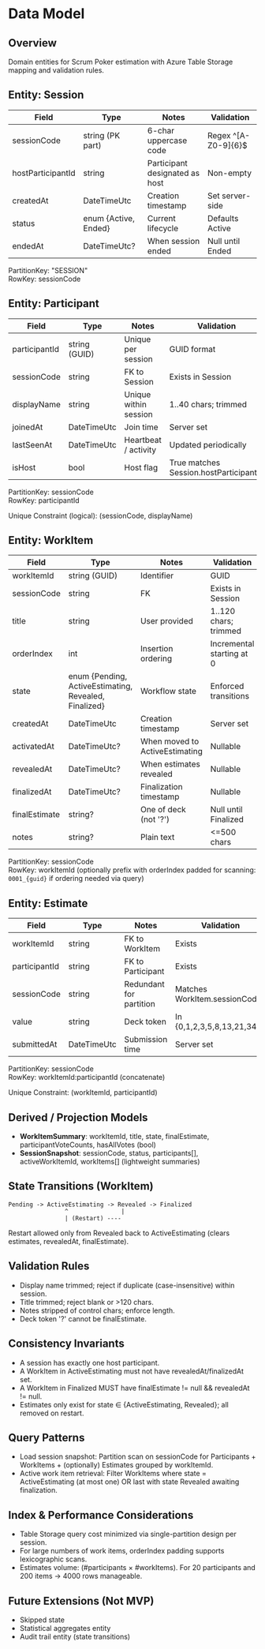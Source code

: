 # Data Model

## Overview

Domain entities for Scrum Poker estimation with Azure Table Storage mapping and validation rules.

## Entity: Session

| Field | Type | Notes | Validation |
|-------|------|-------|------------|
| sessionCode | string (PK part) | 6-char uppercase code | Regex ^[A-Z0-9]{6}$ |
| hostParticipantId | string | Participant designated as host | Non-empty |
| createdAt | DateTimeUtc | Creation timestamp | Set server-side |
| status | enum {Active, Ended} | Current lifecycle | Defaults Active |
| endedAt | DateTimeUtc? | When session ended | Null until Ended |

PartitionKey: "SESSION"  
RowKey: sessionCode

## Entity: Participant

| Field | Type | Notes | Validation |
|-------|------|-------|------------|
| participantId | string (GUID) | Unique per session | GUID format |
| sessionCode | string | FK to Session | Exists in Session |
| displayName | string | Unique within session | 1..40 chars; trimmed |
| joinedAt | DateTimeUtc | Join time | Server set |
| lastSeenAt | DateTimeUtc | Heartbeat / activity | Updated periodically |
| isHost | bool | Host flag | True matches Session.hostParticipantId |

PartitionKey: sessionCode  
RowKey: participantId

Unique Constraint (logical): (sessionCode, displayName)

## Entity: WorkItem

| Field | Type | Notes | Validation |
|-------|------|-------|------------|
| workItemId | string (GUID) | Identifier | GUID |
| sessionCode | string | FK | Exists in Session |
| title | string | User provided | 1..120 chars; trimmed |
| orderIndex | int | Insertion ordering | Incremental starting at 0 |
| state | enum {Pending, ActiveEstimating, Revealed, Finalized} | Workflow state | Enforced transitions |
| createdAt | DateTimeUtc | Creation timestamp | Server set |
| activatedAt | DateTimeUtc? | When moved to ActiveEstimating | Nullable |
| revealedAt | DateTimeUtc? | When estimates revealed | Nullable |
| finalizedAt | DateTimeUtc? | Finalization timestamp | Nullable |
| finalEstimate | string? | One of deck (not '?') | Null until Finalized |
| notes | string? | Plain text | <=500 chars |

PartitionKey: sessionCode  
RowKey: workItemId (optionally prefix with orderIndex padded for scanning: `0001_{guid}` if ordering needed via query)

## Entity: Estimate

| Field | Type | Notes | Validation |
|-------|------|-------|------------|
| workItemId | string | FK to WorkItem | Exists |
| participantId | string | FK to Participant | Exists |
| sessionCode | string | Redundant for partition | Matches WorkItem.sessionCode |
| value | string | Deck token | In {0,1,2,3,5,8,13,21,34,?} |
| submittedAt | DateTimeUtc | Submission time | Server set |

PartitionKey: sessionCode  
RowKey: workItemId:participantId (concatenate)

Unique Constraint: (workItemId, participantId)

## Derived / Projection Models

- **WorkItemSummary**: workItemId, title, state, finalEstimate, participantVoteCounts, hasAllVotes (bool)
- **SessionSnapshot**: sessionCode, status, participants[], activeWorkItemId, workItems[] (lightweight summaries)

## State Transitions (WorkItem)

```text
Pending -> ActiveEstimating -> Revealed -> Finalized
                ^               |
                | (Restart) ----
```
Restart allowed only from Revealed back to ActiveEstimating (clears estimates, revealedAt, finalEstimate).

## Validation Rules

- Display name trimmed; reject if duplicate (case-insensitive) within session.
- Title trimmed; reject blank or >120 chars.
- Notes stripped of control chars; enforce length.
- Deck token '?' cannot be finalEstimate.

## Consistency Invariants

- A session has exactly one host participant.
- A WorkItem in ActiveEstimating must not have revealedAt/finalizedAt set.
- A WorkItem in Finalized MUST have finalEstimate != null && revealedAt != null.
- Estimates only exist for state ∈ {ActiveEstimating, Revealed}; all removed on restart.

## Query Patterns

- Load session snapshot: Partition scan on sessionCode for Participants + WorkItems + (optionally) Estimates grouped by workItemId.
- Active work item retrieval: Filter WorkItems where state = ActiveEstimating (at most one) OR last with state Revealed awaiting finalization.

## Index & Performance Considerations

- Table Storage query cost minimized via single-partition design per session.
- For large numbers of work items, orderIndex padding supports lexicographic scans.
- Estimates volume: (#participants × #workItems). For 20 participants and 200 items → 4000 rows manageable.

## Future Extensions (Not MVP)

- Skipped state
- Statistical aggregates entity
- Audit trail entity (state transitions)

